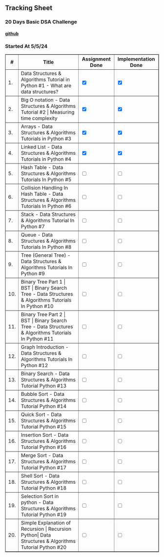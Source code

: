 ## Tracking Sheet
### 20 Days Basic DSA Challenge
####  [github](https://github.com/codebasics/data-structures-algorithms-python)
### Started At 5/5/24


<table border="1">
  <tr>
    <th>#</th>
    <th>Title</th>
    <th>Assignment Done</th>
    <th>Implementation Done</th>
  </tr>
  <tr>
    <td>1.</td>
    <td>Data Structures & Algorithms Tutorial in Python #1 - What are data structures?</td>
    <td><input type="checkbox" name="assignment_done_1" checked></td>
    <td><input type="checkbox" name="implementation_done_1"checked></td>
  </tr>
  <tr>
    <td>2.</td>
    <td>Big O notation - Data Structures & Algorithms Tutorial #2 | Measuring time complexity</td>
    <td><input type="checkbox" name="assignment_done_2"checked></td>
    <td><input type="checkbox" name="implementation_done_2"checked></td>
  </tr>
  <tr>
    <td>3.</td>
    <td>Arrays - Data Structures & Algorithms Tutorials in Python #3</td>
    <td><input type="checkbox" name="assignment_done_3"checked></td>
    <td><input type="checkbox" name="implementation_done_3"checked></td>
  </tr>
  <tr>
    <td>4.</td>
    <td>Linked List - Data Structures & Algorithms Tutorials in Python #4</td>
    <td><input type="checkbox" name="assignment_done_4"checked></td>
    <td><input type="checkbox" name="implementation_done_4"checked></td>
  </tr>
  <tr>
    <td>5.</td>
    <td>Hash Table - Data Structures & Algorithms Tutorials In Python #5</td>
    <td><input type="checkbox" name="assignment_done_5"></td>
    <td><input type="checkbox" name="implementation_done_5"></td>
  </tr>
  <tr>
    <td>6.</td>
    <td>Collision Handling In Hash Table - Data Structures & Algorithms Tutorials In Python #6</td>
    <td><input type="checkbox" name="assignment_done_6"></td>
    <td><input type="checkbox" name="implementation_done_6"></td>
  </tr>
  <tr>
    <td>7.</td>
    <td>Stack - Data Structures & Algorithms Tutorial In Python #7</td>
    <td><input type="checkbox" name="assignment_done_7"></td>
    <td><input type="checkbox" name="implementation_done_7"></td>
  </tr>
  <tr>
    <td>8.</td>
    <td>Queue - Data Structures & Algorithms Tutorials In Python #8</td>
    <td><input type="checkbox" name="assignment_done_8"></td>
    <td><input type="checkbox" name="implementation_done_8"></td>
  </tr>
  <tr>
    <td>9.</td>
    <td>Tree (General Tree) - Data Structures & Algorithms Tutorials In Python #9</td>
    <td><input type="checkbox" name="assignment_done_9"></td>
    <td><input type="checkbox" name="implementation_done_9"></td>
  </tr>
  <tr>
    <td>10.</td>
    <td>Binary Tree Part 1 | BST | Binary Search Tree - Data Structures & Algorithms Tutorials In Python #10</td>
    <td><input type="checkbox" name="assignment_done_10"></td>
    <td><input type="checkbox" name="implementation_done_10"></td>
  </tr>
  <tr>
    <td>11.</td>
    <td>Binary Tree Part 2 | BST | Binary Search Tree - Data Structures & Algorithms Tutorials In Python #11</td>
    <td><input type="checkbox" name="assignment_done_11"></td>
    <td><input type="checkbox" name="implementation_done_11"></td>
  </tr>
  <tr>
    <td>12.</td>
    <td>Graph Introduction - Data Structures & Algorithms Tutorials In Python #12</td>
    <td><input type="checkbox" name="assignment_done_12"></td>
    <td><input type="checkbox" name="implementation_done_12"></td>
  </tr>
  <tr>
    <td>13.</td>
    <td>Binary Search - Data Structures & Algorithms Tutorial Python #13</td>
    <td><input type="checkbox" name="assignment_done_13"></td>
    <td><input type="checkbox" name="implementation_done_13"></td>
  </tr>
  <tr>
    <td>14.</td>
    <td>Bubble Sort - Data Structures & Algorithms Tutorial Python #14</td>
    <td><input type="checkbox" name="assignment_done_14"></td>
    <td><input type="checkbox" name="implementation_done_14"></td>
  </tr>
  <tr>
    <td>15.</td>
    <td>Quick Sort - Data Structures & Algorithms Tutorial Python #15</td>
    <td><input type="checkbox" name="assignment_done_15"></td>
    <td><input type="checkbox" name="implementation_done_15"></td>
  </tr>
  <tr>
    <td>16.</td>
    <td>Insertion Sort - Data Structures & Algorithms Tutorial Python #16</td>
    <td><input type="checkbox" name="assignment_done_16"></td>
    <td><input type="checkbox" name="implementation_done_16"></td>
  </tr>
  <tr>
    <td>17.</td>
    <td>Merge Sort - Data Structures & Algorithms Tutorial Python #17</td>
    <td><input type="checkbox" name="assignment_done_17"></td>
    <td><input type="checkbox" name="implementation_done_17"></td>
  </tr>
  <tr>
    <td>18.</td>
    <td>Shell Sort - Data Structures & Algorithms Tutorial Python #18</td>
    <td><input type="checkbox" name="assignment_done_18"></td>
    <td><input type="checkbox" name="implementation_done_18"></td>
  </tr>
  <tr>
    <td>19.</td>
    <td>Selection Sort in python - Data Structures & Algorithms Tutorial Python #19</td>
    <td><input type="checkbox" name="assignment_done_19"></td>
    <td><input type="checkbox" name="implementation_done_19"></td>
  </tr>
  <tr>
    <td>20.</td>
    <td>Simple Explanation of Recursion | Recursion Python| Data Structures & Algorithms Tutorial Python #20</td>
    <td><input type="checkbox" name="assignment_done_20"></td>
    <td><input type="checkbox" name="implementation_done_20"></td>
  </tr>
</table>
